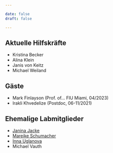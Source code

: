 ```yaml
---

date: false
draft: false

---
```


## Aktuelle Hilfskräfte
- Kristina Becker	
- Alina Klein		
- Janis von Keitz
- Michael Weiland																	



## Gäste
- Mark Finlayson (Prof. of… FIU Miami, 04/2023)
- Irakli Khvedelize (Postdoc, 06-11/2021)


## Ehemalige Labmitglieder
- [Janina Jacke](https://www.uni-goettingen.de/de/651696.html)
- [Mareike Schumacher](https://mareikeschumacher.de)
- [Inna Uglanova](https://www.linglit.tu-darmstadt.de/institutlinglit/mitarbeitende/uglanova/index.de.jsp)
- Michael Vauth

</br>
